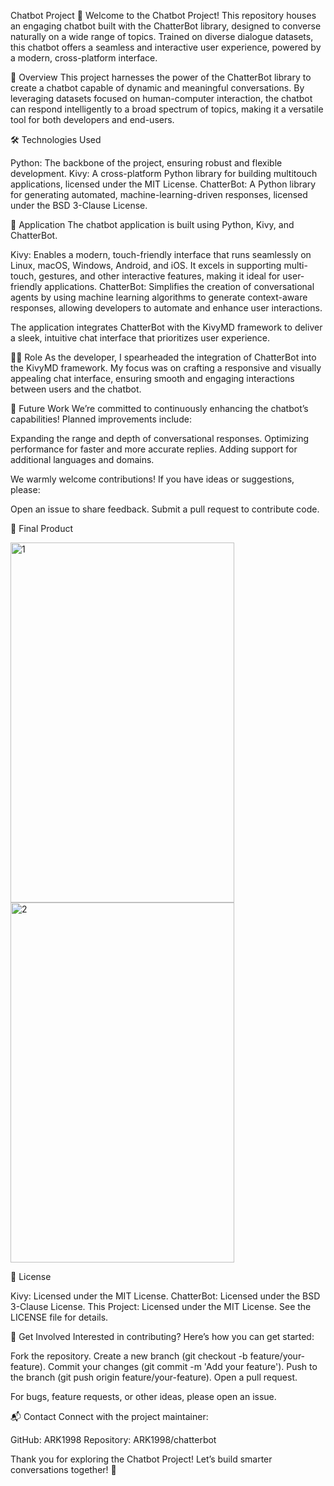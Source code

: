 Chatbot Project 🤖
Welcome to the Chatbot Project! This repository houses an engaging chatbot built with the ChatterBot library, designed to converse naturally on a wide range of topics. Trained on diverse dialogue datasets, this chatbot offers a seamless and interactive user experience, powered by a modern, cross-platform interface.

🚀 Overview
This project harnesses the power of the ChatterBot library to create a chatbot capable of dynamic and meaningful conversations. By leveraging datasets focused on human-computer interaction, the chatbot can respond intelligently to a broad spectrum of topics, making it a versatile tool for both developers and end-users.

🛠️ Technologies Used

Python: The backbone of the project, ensuring robust and flexible development.
Kivy: A cross-platform Python library for building multitouch applications, licensed under the MIT License.
ChatterBot: A Python library for generating automated, machine-learning-driven responses, licensed under the BSD 3-Clause License.


📱 Application
The chatbot application is built using Python, Kivy, and ChatterBot. 

Kivy: Enables a modern, touch-friendly interface that runs seamlessly on Linux, macOS, Windows, Android, and iOS. It excels in supporting multi-touch, gestures, and other interactive features, making it ideal for user-friendly applications.
ChatterBot: Simplifies the creation of conversational agents by using machine learning algorithms to generate context-aware responses, allowing developers to automate and enhance user interactions.

The application integrates ChatterBot with the KivyMD framework to deliver a sleek, intuitive chat interface that prioritizes user experience.

👨‍💻 Role
As the developer, I spearheaded the integration of ChatterBot into the KivyMD framework. My focus was on crafting a responsive and visually appealing chat interface, ensuring smooth and engaging interactions between users and the chatbot.

🔮 Future Work
We’re committed to continuously enhancing the chatbot’s capabilities! Planned improvements include:

Expanding the range and depth of conversational responses.
Optimizing performance for faster and more accurate replies.
Adding support for additional languages and domains.

We warmly welcome contributions! If you have ideas or suggestions, please:

Open an issue to share feedback.
Submit a pull request to contribute code.


🎉 Final Product

<img width="358" height="576" alt="1" src="https://github.com/user-attachments/assets/f701e326-fedc-40c5-8bfc-42a3793ee598" />

<img width="358" height="576" alt="2" src="https://github.com/user-attachments/assets/9d434e56-5721-4bc3-9422-41effde653a4" />


📝 License

Kivy: Licensed under the MIT License.
ChatterBot: Licensed under the BSD 3-Clause License.
This Project: Licensed under the MIT License. See the LICENSE file for details.


🙌 Get Involved
Interested in contributing? Here’s how you can get started:

Fork the repository.
Create a new branch (git checkout -b feature/your-feature).
Commit your changes (git commit -m 'Add your feature').
Push to the branch (git push origin feature/your-feature).
Open a pull request.

For bugs, feature requests, or other ideas, please open an issue.

📬 Contact
Connect with the project maintainer:

GitHub: ARK1998
Repository: ARK1998/chatterbot

Thank you for exploring the Chatbot Project! Let’s build smarter conversations together! 🚀
